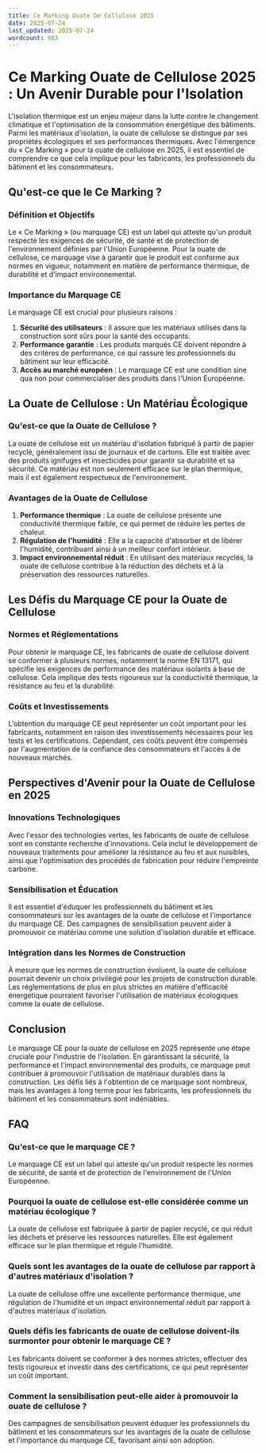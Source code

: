 ```yaml
---
title: Ce Marking Ouate De Cellulose 2025
date: 2025-07-24
last_updated: 2025-07-24
wordcount: 903
---
```


# Ce Marking Ouate de Cellulose 2025 : Un Avenir Durable pour l'Isolation

L'isolation thermique est un enjeu majeur dans la lutte contre le changement climatique et l'optimisation de la consommation énergétique des bâtiments. Parmi les matériaux d'isolation, la ouate de cellulose se distingue par ses propriétés écologiques et ses performances thermiques. Avec l'émergence du « Ce Marking » pour la ouate de cellulose en 2025, il est essentiel de comprendre ce que cela implique pour les fabricants, les professionnels du bâtiment et les consommateurs.

## Qu'est-ce que le Ce Marking ?

### Définition et Objectifs

Le « Ce Marking » (ou marquage CE) est un label qui atteste qu'un produit respecte les exigences de sécurité, de santé et de protection de l'environnement définies par l'Union Européenne. Pour la ouate de cellulose, ce marquage vise à garantir que le produit est conforme aux normes en vigueur, notamment en matière de performance thermique, de durabilité et d'impact environnemental.

### Importance du Marquage CE

Le marquage CE est crucial pour plusieurs raisons :

1. **Sécurité des utilisateurs** : Il assure que les matériaux utilisés dans la construction sont sûrs pour la santé des occupants.
2. **Performance garantie** : Les produits marqués CE doivent répondre à des critères de performance, ce qui rassure les professionnels du bâtiment sur leur efficacité.
3. **Accès au marché européen** : Le marquage CE est une condition sine qua non pour commercialiser des produits dans l'Union Européenne.

## La Ouate de Cellulose : Un Matériau Écologique

### Qu'est-ce que la Ouate de Cellulose ?

La ouate de cellulose est un matériau d'isolation fabriqué à partir de papier recyclé, généralement issu de journaux et de cartons. Elle est traitée avec des produits ignifuges et insecticides pour garantir sa durabilité et sa sécurité. Ce matériau est non seulement efficace sur le plan thermique, mais il est également respectueux de l'environnement.

### Avantages de la Ouate de Cellulose

1. **Performance thermique** : La ouate de cellulose présente une conductivité thermique faible, ce qui permet de réduire les pertes de chaleur.
2. **Régulation de l'humidité** : Elle a la capacité d'absorber et de libérer l'humidité, contribuant ainsi à un meilleur confort intérieur.
3. **Impact environnemental réduit** : En utilisant des matériaux recyclés, la ouate de cellulose contribue à la réduction des déchets et à la préservation des ressources naturelles.

## Les Défis du Marquage CE pour la Ouate de Cellulose

### Normes et Réglementations

Pour obtenir le marquage CE, les fabricants de ouate de cellulose doivent se conformer à plusieurs normes, notamment la norme EN 13171, qui spécifie les exigences de performance des matériaux isolants à base de cellulose. Cela implique des tests rigoureux sur la conductivité thermique, la résistance au feu et la durabilité.

### Coûts et Investissements

L'obtention du marquage CE peut représenter un coût important pour les fabricants, notamment en raison des investissements nécessaires pour les tests et les certifications. Cependant, ces coûts peuvent être compensés par l'augmentation de la confiance des consommateurs et l'accès à de nouveaux marchés.

## Perspectives d'Avenir pour la Ouate de Cellulose en 2025

### Innovations Technologiques

Avec l'essor des technologies vertes, les fabricants de ouate de cellulose sont en constante recherche d'innovations. Cela inclut le développement de nouveaux traitements pour améliorer la résistance au feu et aux nuisibles, ainsi que l'optimisation des procédés de fabrication pour réduire l'empreinte carbone.

### Sensibilisation et Éducation

Il est essentiel d'éduquer les professionnels du bâtiment et les consommateurs sur les avantages de la ouate de cellulose et l'importance du marquage CE. Des campagnes de sensibilisation peuvent aider à promouvoir ce matériau comme une solution d'isolation durable et efficace.

### Intégration dans les Normes de Construction

À mesure que les normes de construction évoluent, la ouate de cellulose pourrait devenir un choix privilégié pour les projets de construction durable. Les réglementations de plus en plus strictes en matière d'efficacité énergétique pourraient favoriser l'utilisation de matériaux écologiques comme la ouate de cellulose.

## Conclusion

Le marquage CE pour la ouate de cellulose en 2025 représente une étape cruciale pour l'industrie de l'isolation. En garantissant la sécurité, la performance et l'impact environnemental des produits, ce marquage peut contribuer à promouvoir l'utilisation de matériaux durables dans la construction. Les défis liés à l'obtention de ce marquage sont nombreux, mais les avantages à long terme pour les fabricants, les professionnels du bâtiment et les consommateurs sont indéniables.

## FAQ

### Qu'est-ce que le marquage CE ?

Le marquage CE est un label qui atteste qu'un produit respecte les normes de sécurité, de santé et de protection de l'environnement de l'Union Européenne.

### Pourquoi la ouate de cellulose est-elle considérée comme un matériau écologique ?

La ouate de cellulose est fabriquée à partir de papier recyclé, ce qui réduit les déchets et préserve les ressources naturelles. Elle est également efficace sur le plan thermique et régule l'humidité.

### Quels sont les avantages de la ouate de cellulose par rapport à d'autres matériaux d'isolation ?

La ouate de cellulose offre une excellente performance thermique, une régulation de l'humidité et un impact environnemental réduit par rapport à d'autres matériaux d'isolation.

### Quels défis les fabricants de ouate de cellulose doivent-ils surmonter pour obtenir le marquage CE ?

Les fabricants doivent se conformer à des normes strictes, effectuer des tests rigoureux et investir dans des certifications, ce qui peut représenter un coût important.

### Comment la sensibilisation peut-elle aider à promouvoir la ouate de cellulose ?

Des campagnes de sensibilisation peuvent éduquer les professionnels du bâtiment et les consommateurs sur les avantages de la ouate de cellulose et l'importance du marquage CE, favorisant ainsi son adoption.